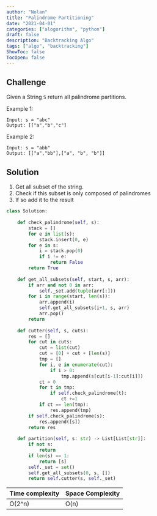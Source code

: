 ```yaml
---
author: "Nolan"
title: "Palindrome Partitioning"
date: "2021-04-01"
categories: ["alogorithm", "python"]
draft: false
description: "Backtracking Algo"
tags: ["algo", "backtracking"]
ShowToc: false
TocOpen: false
---
```


## Challenge

Given a String `S` return all palindrome partitions.

Example 1:

```
Input: s = "abc"
Output: [["a","b","c"]
```

Example 2:

```
Input: s = "abb"
Output: [["a","bb"],["a", "b", "b"]]
```

## Solution

1. Get all subset of the string.
2. Check if this subset is only composed of palindromes
3. If so add it to the result

```python
class Solution:
    
    def check_palindrome(self, s):
        stack = []
        for e in list(s):
            stack.insert(0, e)
        for e in s:
            i = stack.pop(0)
            if i != e:
                return False
        return True
    
    def get_all_subsets(self, start, s, arr):
        if arr and not 0 in arr:
            self._set.add(tuple(arr[:]))
        for i in range(start, len(s)):
            arr.append(i)
            self.get_all_subsets(i+1, s, arr)
            arr.pop()
        return
    
    def cutter(self, s, cuts):
        res = []
        for cut in cuts:
            cut = list(cut)
            cut = [0] + cut + [len(s)]
            tmp = []
            for i, e in enumerate(cut):
                if i > 0:
                    tmp.append(s[cut[i-1]:cut[i]])
            ct = 0
            for t in tmp:
                if self.check_palindrome(t):
                    ct +=1
            if ct == len(tmp):
                res.append(tmp)
        if self.check_palindrome(s):
            res.append([s])
        return res
    
    def partition(self, s: str) -> List[List[str]]:
        if not s:
            return
        if len(s) == 1:
            return [s]
        self._set = set()
        self.get_all_subsets(0, s, [])
        return self.cutter(s, self._set)
```

| Time complexity | Space Complexity |
|-----------------|----------------- |
| O(2^n)          | O(n)             |